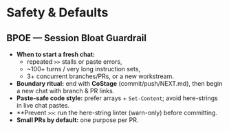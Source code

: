 # Safety & Defaults

## BPOE — Session Bloat Guardrail

- **When to start a fresh chat:**
  - repeated `>>` stalls or paste errors,
  - ~100+ turns / very long instruction sets,
  - 3+ concurrent branches/PRs, or a new workstream.
- **Boundary ritual:** end with **CoStage** (commit/push/NEXT.md), then begin a new chat with branch & PR links.
- **Paste-safe code style:** prefer arrays + `Set-Content`; avoid here-strings in live chat pastes.
- **Prevent `>>`: run the here-string linter (warn-only) before committing.
- **Small PRs by default:** one purpose per PR.

